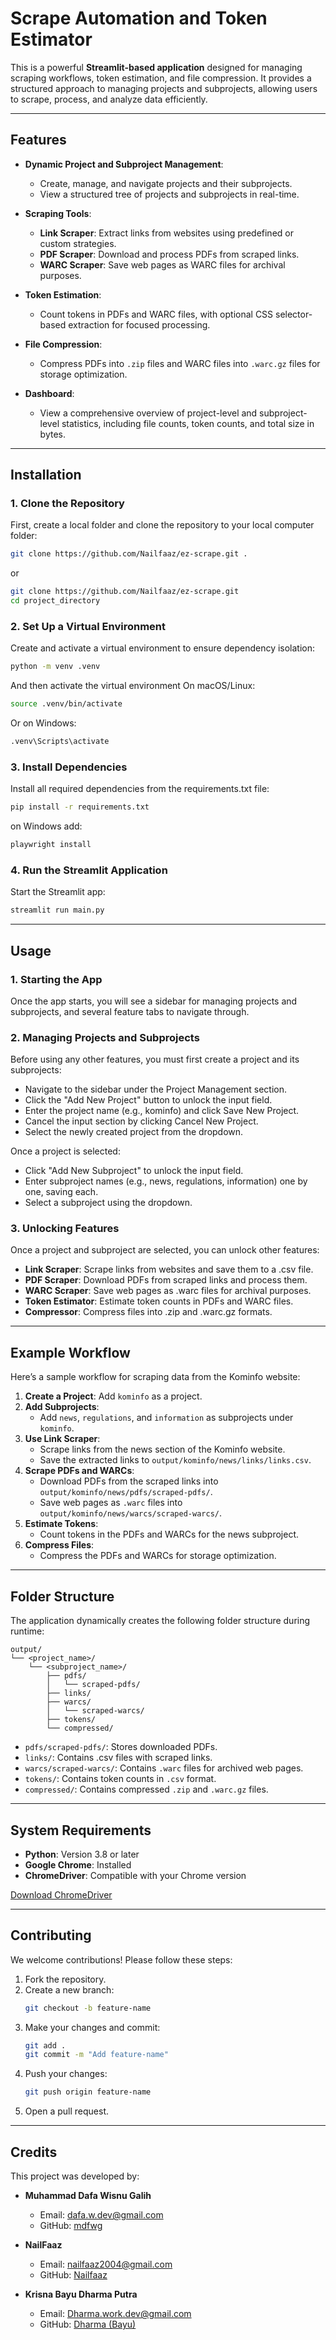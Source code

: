 # Scrape Automation and Token Estimator

This is a powerful **Streamlit-based application** designed for managing scraping workflows, token estimation, and file compression. It provides a structured approach to managing projects and subprojects, allowing users to scrape, process, and analyze data efficiently.

---

## **Features**

- **Dynamic Project and Subproject Management**:
  - Create, manage, and navigate projects and their subprojects.
  - View a structured tree of projects and subprojects in real-time.

- **Scraping Tools**:
  - **Link Scraper**: Extract links from websites using predefined or custom strategies.
  - **PDF Scraper**: Download and process PDFs from scraped links.
  - **WARC Scraper**: Save web pages as WARC files for archival purposes.

- **Token Estimation**:
  - Count tokens in PDFs and WARC files, with optional CSS selector-based extraction for focused processing.

- **File Compression**:
  - Compress PDFs into `.zip` files and WARC files into `.warc.gz` files for storage optimization.

- **Dashboard**:
  - View a comprehensive overview of project-level and subproject-level statistics, including file counts, token counts, and total size in bytes.

---

## **Installation**

### 1. Clone the Repository
First, create a local folder and clone the repository to your local computer folder:
```bash
git clone https://github.com/Nailfaaz/ez-scrape.git .
```
or
```bash
git clone https://github.com/Nailfaaz/ez-scrape.git
cd project_directory
```

### 2. Set Up a Virtual Environment
Create and activate a virtual environment to ensure dependency isolation:
```bash
python -m venv .venv
```
And then activate the virtual environment
On macOS/Linux:
```bash
source .venv/bin/activate
```
Or on Windows:
```bash
.venv\Scripts\activate
```

### 3. Install Dependencies
Install all required dependencies from the requirements.txt file:

```bash
pip install -r requirements.txt
```

on Windows add:
```bash
playwright install
```

### 4. Run the Streamlit Application
Start the Streamlit app:

```bash
streamlit run main.py
```

---

## **Usage**

### 1. Starting the App
Once the app starts, you will see a sidebar for managing projects and subprojects, and several feature tabs to navigate through.

### 2. Managing Projects and Subprojects
Before using any other features, you must first create a project and its subprojects:

- Navigate to the sidebar under the Project Management section.
- Click the "Add New Project" button to unlock the input field.
- Enter the project name (e.g., kominfo) and click Save New Project.
- Cancel the input section by clicking Cancel New Project.
- Select the newly created project from the dropdown.

Once a project is selected:

- Click "Add New Subproject" to unlock the input field.
- Enter subproject names (e.g., news, regulations, information) one by one, saving each.
- Select a subproject using the dropdown.

### 3. Unlocking Features
Once a project and subproject are selected, you can unlock other features:

- **Link Scraper**: Scrape links from websites and save them to a .csv file.
- **PDF Scraper**: Download PDFs from scraped links and process them.
- **WARC Scraper**: Save web pages as .warc files for archival purposes.
- **Token Estimator**: Estimate token counts in PDFs and WARC files.
- **Compressor**: Compress files into .zip and .warc.gz formats.

---

## **Example Workflow**

Here’s a sample workflow for scraping data from the Kominfo website:

1. **Create a Project**: Add `kominfo` as a project.
2. **Add Subprojects**:
   - Add `news`, `regulations`, and `information` as subprojects under `kominfo`.
3. **Use Link Scraper**:
   - Scrape links from the news section of the Kominfo website.
   - Save the extracted links to `output/kominfo/news/links/links.csv`.
4. **Scrape PDFs and WARCs**:
   - Download PDFs from the scraped links into `output/kominfo/news/pdfs/scraped-pdfs/`.
   - Save web pages as `.warc` files into `output/kominfo/news/warcs/scraped-warcs/`.
5. **Estimate Tokens**:
   - Count tokens in the PDFs and WARCs for the news subproject.
6. **Compress Files**:
   - Compress the PDFs and WARCs for storage optimization.

---

## **Folder Structure**

The application dynamically creates the following folder structure during runtime:

```
output/
└── <project_name>/
    └── <subproject_name>/
        ├── pdfs/
        │   └── scraped-pdfs/
        ├── links/
        ├── warcs/
        │   └── scraped-warcs/
        ├── tokens/
        └── compressed/
```

- `pdfs/scraped-pdfs/`: Stores downloaded PDFs.
- `links/`: Contains .csv files with scraped links.
- `warcs/scraped-warcs/`: Contains `.warc` files for archived web pages.
- `tokens/`: Contains token counts in `.csv` format.
- `compressed/`: Contains compressed `.zip` and `.warc.gz` files.

---

## **System Requirements**

- **Python**: Version 3.8 or later
- **Google Chrome**: Installed
- **ChromeDriver**: Compatible with your Chrome version

[Download ChromeDriver](https://sites.google.com/chromium.org/driver/)

---

## **Contributing**

We welcome contributions! Please follow these steps:

1. Fork the repository.
2. Create a new branch:
   ```bash
   git checkout -b feature-name
   ```
3. Make your changes and commit:
   ```bash
   git add .
   git commit -m "Add feature-name"
   ```
4. Push your changes:
   ```bash
   git push origin feature-name
   ```
5. Open a pull request.

---

## **Credits**

This project was developed by:

- **Muhammad Dafa Wisnu Galih**
  - Email: [dafa.w.dev@gmail.com](mailto:dafa.w.dev@gmail.com)
  - GitHub: [mdfwg](https://github.com/mdfwg)

- **NailFaaz**
  - Email: [nailfaaz2004@gmail.com](mailto:nailfaaz2004@gmail.com)
  - GitHub: [Nailfaaz](https://github.com/Nailfaaz)

- **Krisna Bayu Dharma Putra**
  - Email: [Dharma.work.dev@gmail.com](mailto:dharma.work.dev@gmail.com)
  - GitHub: [Dharma (Bayu) ](https://github.com/kbdp1305)


